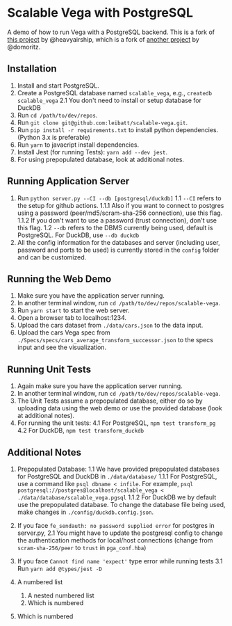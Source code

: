 # Scalable Vega with PostgreSQL

A demo of how to run Vega with a PostgreSQL backend. This is a fork of [this project](https://github.com/heavyairship/scalable-vega) by @heavyairship, which is a fork of [another project](https://github.com/vega/scalable-vega) by @domoritz.

## Installation
1. Install and start PostgreSQL.
2. Create a PostgreSQL database named `scalable_vega`, e.g., `createdb scalable_vega`
	2.1 You don't need to install or setup database for DuckDB
3. Run `cd /path/to/dev/repos`.
4. Run `git clone git@github.com:leibatt/scalable-vega.git`.
5. Run `pip install -r requirements.txt` to install python dependencies. (Python 3.x is preferable)
6. Run `yarn` to javacript install dependencies.
7. Install Jest (for running Tests): `yarn add --dev jest`.
8. For using prepopulated database, look at additional notes.

## Running Application Server
1. Run `python server.py --CI --db [postgresql/duckdb]` 
	1.1 `--CI` refers to the setup for github actions.
		1.1.1 Also if you want to connect to postgres using a password (peer/md5/scram-sha-256 connection), use this flag.
		1.1.2 If you don't want to use a password (trust connection), don't use this flag.
	1.2 `--db` refers to the DBMS currently being used, default is PostgreSQL. For DuckDB, use `--db duckdb`
2. All the config information for the databases and server (including user, password and ports to be used) is currently stored in the `config` folder and can be customized.

## Running the Web Demo
1. Make sure you have the application server running.
2. In another terminal window, run `cd /path/to/dev/repos/scalable-vega`.
3. Run `yarn start` to start the web server.
4. Open a browser tab to localhost:1234.
5. Upload the cars dataset from `./data/cars.json` to the data input.
6. Upload the cars Vega spec from `./Specs/specs/cars_average_transform_successor.json` to the specs input and see the visualization.

## Running Unit Tests
1. Again make sure you have the application server running. 
2. In another terminal window, run `cd /path/to/dev/repos/scalable-vega`. 
3. The Unit Tests assume a prepopulated database, either do so by uploading data using the web demo or use the provided database (look at additional notes).
4. For running the unit tests:
	4.1 For PostgreSQL, `npm test transform_pg`
	4.2 For DuckDB, `npm test transform_duckdb`

## Additional Notes
1. Prepopulated Database:
	1.1 We have provided prepopulated databases for PostgreSQL and DuckDB in `./data/database/`
		1.1.1 For PostgreSQL, use a command like `psql dbname < infile`. For example, `psql postgresql://postgres@localhost/scalable_vega < ./data/database/scalable_vega.pgsql`
		1.1.2 For DuckDB we by default use the prepopulated database. To change the database file being used, make changes in `./config/duckdb.config.json`.
2. If you face `fe_sendauth: no password supplied error` for postgres in server.py,
	2.1 You might have to update the postgresql config to change the authentication methods for local/host connections (change from `scram-sha-256/peer` to `trust` in `pga_conf.hba`)
3. If you face `Cannot find name 'expect'` type error while running tests
	3.1 Run `yarn add @types/jest -D`

1. A numbered list
    1. A nested numbered list
    2. Which is numbered
2. Which is numbered

